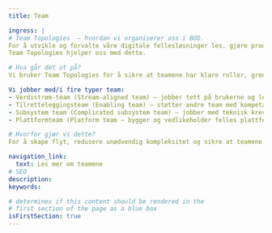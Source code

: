 ```yaml
---
title: Team

ingress: |
# Team Topologies  – hvordan vi organiserer oss i BOD.  
For å utvikle og forvalte våre digitale fellesløsninger les. gjøre produktutvikling på en god måte, trenger vi en tydelig og fleksibel måte å organisere teamene våre på.  
Team Topologies hjelper oss med dette. 

# Hva går det ut på? 
Vi bruker Team Topologies for å sikre at teamene har klare roller, grenser og samarbeidsformer, slik at vi kan levere trygt, effektivt og i tråd med samfunnets behov. 

Vi jobber med/i fire typer team: 
- Verdistrøm-team (Stream-aligned team) – jobber tett på brukerne og leverer verdi kontinuerlig innenfor et avgrenset område. 
- Tilretteleggingsteam (Enabling team) – støtter andre team med kompetanse og hjelper dem å løse hindringer. 
- Subsystem team (Complicated subsystem team) – jobber med teknisk krevende områder som krever spesialkompetanse. 
- Plattformteam (Platform team – bygger og vedlikeholder felles plattformer og verktøy som gjør det lettere for andre team å levere. 

# Hvorfor gjør vi dette? 
For å skape flyt, redusere unødvendig kompleksitet og sikre at teamene får jobbet med det de er best på – samtidig som vi tar vare på robusthet, sikkerhet og samfunnsansvar. 

navigation_link:
  text: Les mer om teamene 
# SEO
description:
keywords:

# determines if this content should be rendered in the
# first section of the page as a blue box
isFirstSection: true
---
```

